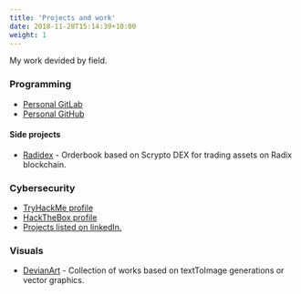 ```yaml
---
title: 'Projects and work'
date: 2018-11-28T15:14:39+10:00
weight: 1
---
```


My work devided by field.

<!--more-->

### Programming

- [Personal GitLab](https://gitlab.ics.muni.cz/525073)
- [Personal GitHub](https://github.com/MatejSmycka)

#### Side projects

- [Radidex](https://github.com/rustylabs-tech) - Orderbook based on Scrypto DEX for trading assets on Radix blockchain.

### Cybersecurity

- [TryHackMe profile](https://tryhackme.com/p/matejsmycka)
- [HackTheBox profile](https://app.hackthebox.com/profile/overview)
- [Projects listed on linkedIn.](https://www.linkedin.com/in/mat%C4%9Bj-smy%C4%8Dka-7769b6214/details/projects)

### Visuals

- [DevianArt](https://www.deviantart.com/user6566454565446/gallery) - Collection of works based on textToImage generations or vector graphics.
